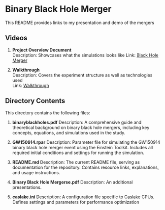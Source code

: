 # Binary Black Hole Merger

This README provides links to my presentation and demo of the mergers
## Videos

1. **Project Overview Document**  
   Description: Showcases what the simulations looks like 
   Link: [Black Hole Merger](https://drive.google.com/file/d/16IyvXVkhvhk-oJ886j7IT5eLUAxRplCw/view?usp=sharing)

2. **Walkthrough**  
   Description: Covers the experiment structure as well as technologies used  
   Link: [Walkthrough](https://drive.google.com/file/d/1Wz2SwLjTL_SQCZcGqRThLgybH_MLR-S-/view?usp=sharing)

## Directory Contents

This directory contains the following files:

1. **binaryblackholes.pdf**
   Description: A comprehensive guide and theoretical background on binary black hole mergers, including key concepts, equations, and simulations used in the study.

2. **GW150914.rpar**
   Description: Parameter file for simulating the GW150914 binary black hole merger event using the Einstein Toolkit. Includes all required initial conditions and settings for running the simulation.

3. **README.md**
   Description: The current README file, serving as documentation for the repository. Contains resource links, explanations, and usage instructions.

4. **Binary Black Hole Mergerse.pdf**
   Description: An additional presentations.

5. **caslake.ini**
   Description: A configuration file specific to Caslake CPUs. Defines settings and parameters for performance optimization

